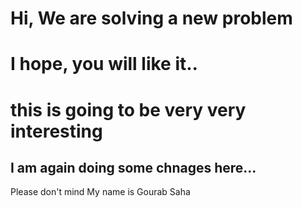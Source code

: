# Hi, We are solving a new problem
# I hope, you will like it..
# this is going to be very very interesting
## I am again doing some chnages here...
Please don't mind
My name is Gourab Saha
